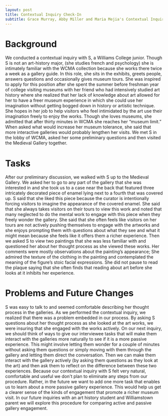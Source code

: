 ```yaml
---
layout: post
title: Contextual Inquiry Check-In
subtitle: Grace Murray, Abby Miller and Maria Mejia's Contextual Inquiry Check-In
---
```

# **Background**
We conducted a contextual inquiry with S, a Williams College junior. Though S is not an art-history major, (she studies french and psychology) she is intimately familiar with the WCMA collection because she works there twice a week as a gallery guide. In this role, she sits in the exhibits, greets people, answers questions and occasionally gives museum tours. She was inspired to apply for this position after she spent the summer before freshman year of college visiting museums with her friend who had intensively studied art history where she realized that her lack of knowledge about art allowed for her to have a freer museum experience in which she could use her imagination without getting bogged down in history or artistic technique. She hopes in her job to help visitors who feel intimidated by the art use their imagination freely to enjoy the works. Though she loves museums, she admitted that after thirty minutes in WCMA she reaches her “museum limit.” When asked what would increase her museum tolerance, she said that more interactive galleries would probably lengthen her visits.  We met S in the lobby of WCMA, asked her some preliminary questions and then visited the Medieval Gallery together.
# **Tasks**
After our preliminary discussion, we walked with S up to the Medieval Gallery. We asked her to go to any part of the gallery that she was interested in and she took us to a case near the back that featured three intricately decorated piece of enamel lying next to a fourth that was covered up. S said that she liked this piece because the curator is intentionally forcing visitors to imagine the appearance of the covered enamel. She said that she always takes visitors on their tours to view this work and noted that many neglected to do the mental work to engage with this piece when they freely wonder the gallery. She said that she often feels like visitors on her tours are not actively pushing themselves to engage with the artworks and she enjoys prompting them with questions about what they see and what it might mean because she feels like it offers them a richer experience. Then we asked S to view two paintings that she was less familiar with and questioned her about her thought process as she viewed these works. Her comments were mostly observations about the painting’s appearance; She admired the texture of the clothing in the painting and contemplated the meaning of the figure’s stoic facial expressions. She did not pause to read the plaque saying that she often finds that reading about art before she looks at it inhibits her experience.
# **Problems and Future Changes**
S was easy to talk to and seemed comfortable describing her thought process in the galleries. As we performed the contextual inquiry, we realized that there was a problem embedded in our process. By asking S questions about her thought process as she looked at the art works, we were insuring that she engaged with the works actively. On our next inquiry, we should think of ways to give our interviewee tasks that will make them interact with the galleries more naturally to see if it is a more passive experience. This might involve letting them wonder for a couple of minutes without asking them questions or simply moving with them through the gallery and letting them direct the conversation.  Then we can make them interact with the gallery actively (by asking them questions as they look at the art) and then ask them to reflect on the difference between these two experiences. Because our contextual inquiry with S felt very natural, comfortable and useful we don't plan to eliminate any steps from our procedure. Rather, in the future we want to add one more task that enables us to learn about a more passive gallery experience. This would help us get a clearer sense of the kinds of engagement that promote a richer museum visit. In our future inquiries with an art history student and Williamstown parent we will explore this procedure for comparing active and passive gallery engagement.
